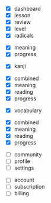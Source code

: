 - [x] dashboard
- [x] lesson
- [x] review
- [x] level
- [x] radicals
 + [x] meaning
 + [x] progress
- [x] kanji
 + [x] combined
 + [x] meaning
 + [x] reading
 + [x] progress
- [x] vocabulary
 + [x] combined
 + [x] meaning
 + [x] reading
 + [x] progress
- [ ] community
- [ ] profile
- [ ] settings
 + [ ] account
 + [ ] subscription
 + [ ] billing
